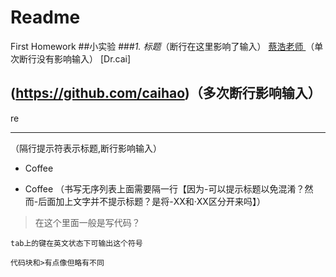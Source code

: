 # Readme
First Homework
##小实验
###*1.
标题*（断行在这里影响了输入）
[蔡浩老师
](https://github.com/caihao)（单次断行没有影响输入）
[Dr.cai]

(https://github.com/caihao)（多次断行影响输入）
--
re

---

（隔行提示符表示标题,断行影响输入）
- Coffee

- Coffee
（书写无序列表上面需要隔一行【因为-可以提示标题以免混淆？然而-后面加上文字并不提示标题？是将-XX和·XX区分开来吗】）

>在这个里面一般是写代码？

`tab上的键在英文状态下可输出这个符号`

    代码块和>有点像但略有不同
